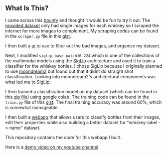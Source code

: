 ## What Is This?
I came across this [bounty](https://earn.superteam.fun/listing/whiskey-goggles/) and thought it would be fun to try it out. The [provided dataset](https://docs.google.com/spreadsheets/d/1sW-CJhdpAdXwCVkPo3J-zpmIjLAyVtyVYwkvoLPzr9w/edit?usp=sharing) only had single images for each whiskey so I scraped the internet for more images to complement. My scraping codes can be found in the `scraper.py` file in this [gist](https://gist.github.com/cletusigwe/e4c6b30c43fa8563fc574452d18cd011).

I then built a [ui]() to use to filter out the bad images, and organise my dataset. 

Next, I modified `siglip-base-patch16-224` which is one of the collections of the multimodal models using the [SigLip](https://huggingface.co/docs/transformers/main/en/model_doc/siglip) architecture and used it to train a classifier for the whiskey bottles. I chose SigLip because I originally planned to use [moondream2](https://huggingface.co/vikhyatk/moondream2) but found out that it didnt do straight shot classification. Looking into moondream2's architectural components was what led me to SigLip.

I then trained a classification model on my dataset (which can be found in this [zip file](https://drive.google.com/file/d/1IZdqRWjzVM5acwfhpxi3UQtC5Lx_3rDr/view?usp=sharing)) using google colab. The training code can be found in the `train.py` file of this [gist](https://gist.github.com/cletusigwe/e4c6b30c43fa8563fc574452d18cd011). The final training accuracy was around 60%, which is somewhat manageable.

I then built a [webapp](https://whiskey-goggles.malantir.com) that allows users to classify bottles from their images, edit their properties while also building a better dataset for "whiskey-label -> name" dataset.

This repository contains the code for this webapp I built.

Here is a [demo video on my youtube channel](https://youtu.be/cGOc8Ps28Ko).